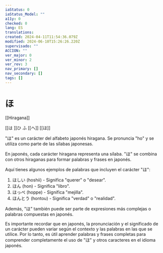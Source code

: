 ```yaml
---
iaStatus: 0
iaStatus_Model: ""
a11y: 0
checked: 0
lang: ES
translations: 
created: 2024-04-11T11:54:36.079Z
modified: 2024-06-10T15:26:26.220Z
supervisado: ""
ACCION: ""
ver_major: 0
ver_minor: 2
ver_rev: 3
nav_primary: []
nav_secondary: []
tags: []
---
```

# ほ

[[Hiragana]]

[[は ]]ひ ふ [[へ]] [[ほ]] 

"ほ" es un carácter del alfabeto japonés hiragana. Se pronuncia "ho" y se utiliza como parte de las sílabas japonesas.

En japonés, cada carácter hiragana representa una sílaba. "ほ" se combina con otros hiraganas para formar palabras y frases en japonés.

Aquí tienes algunos ejemplos de palabras que incluyen el carácter "ほ":

1. ほしい (hoshii) - Significa "querer" o "desear".
2. ほん (hon) - Significa "libro".
3. ほっぺ (hoppe) - Significa "mejilla".
4. ほんとう (hontou) - Significa "verdad" o "realidad".

Además, "ほ" también puede ser parte de expresiones más complejas o palabras compuestas en japonés.

Es importante recordar que en japonés, la pronunciación y el significado de un carácter pueden variar según el contexto y las palabras en las que se utilice. Por lo tanto, es útil aprender palabras y frases completas para comprender completamente el uso de "ほ" y otros caracteres en el idioma japonés.